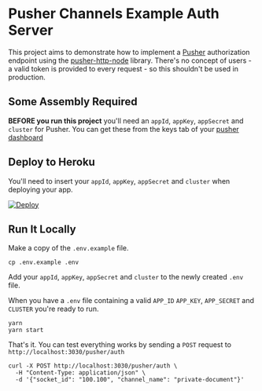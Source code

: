 # Pusher Channels Example Auth Server

This project aims to demonstrate how to implement a
[Pusher](https://pusher.com) authorization endpoint using the
[pusher-http-node](https://github.com/pusher/pusher-http-node) library. There's
no concept of users - a valid token is provided to every request - so this
shouldn't be used in production.

## Some Assembly Required
**BEFORE you run this project** you'll need an `appId`, `appKey`, `appSecret`
and `cluster` for Pusher. You can get these from the keys tab of your [pusher
dashboard](https://dashboard.pusher.com)

## Deploy to Heroku

You'll need to insert your `appId`, `appKey`, `appSecret` and `cluster` when
deploying your app.

[![Deploy](https://www.herokucdn.com/deploy/button.svg)](https://heroku.com/deploy?template=https://github.com/pusher/pusher-channels-auth-example)

## Run It Locally

Make a copy of the `.env.example` file.

```
cp .env.example .env
```

Add your `appId`, `appKey`, `appSecret` and `cluster` to the newly created
`.env` file.

When you have a `.env` file containing a valid `APP_ID` `APP_KEY`, `APP_SECRET`
and `CLUSTER` you're ready to run.

```
yarn
yarn start
```

That's it. You can test everything works by sending a `POST` request to
`http://localhost:3030/pusher/auth`

```
curl -X POST http://localhost:3030/pusher/auth \
  -H "Content-Type: application/json" \
  -d '{"socket_id": "100.100", "channel_name": "private-document"}'
```
